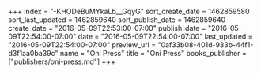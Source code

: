 +++
index = "-KHODeBuMYkaLb__GqyG"
sort_create_date = 1462859580
sort_last_updated = 1462859640
sort_publish_date = 1462859640
create_date = "2016-05-09T22:53:00-07:00"
publish_date = "2016-05-09T22:54:00-07:00"
date = "2016-05-09T22:54:00-07:00"
last_updated = "2016-05-09T22:54:00-07:00"
preview_url = "0af33b08-401d-933b-44f1-d3f1aa0ba39c"
name = "Oni Press"
title = "Oni Press"
books_publisher = ["publishers/oni-press.md"]
+++
